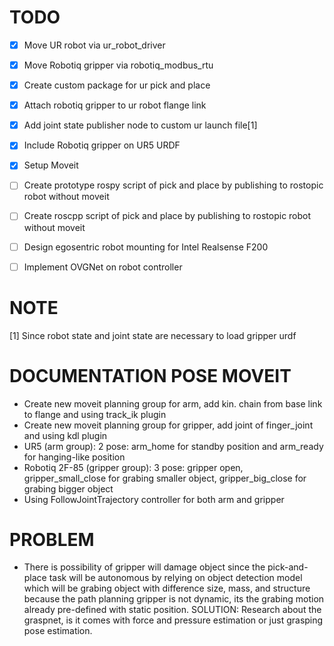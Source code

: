 # TODO

- [x] Move UR robot via ur_robot_driver
- [x] Move Robotiq gripper via robotiq_modbus_rtu
- [x] Create custom package for ur pick and place
- [x] Attach robotiq gripper to ur robot flange link
- [x] Add joint state publisher node to custom ur launch file[1]
- [x] Include Robotiq gripper on UR5 URDF
- [x] Setup Moveit
- [ ] Create prototype rospy script of pick and place by publishing to rostopic robot without moveit
- [ ] Create roscpp script of pick and place by publishing to rostopic robot without moveit
- [ ] Design egosentric robot mounting for Intel Realsense F200
- [ ] Implement OVGNet on robot controller


# NOTE

[1] Since robot state and joint state are necessary to load gripper urdf

# DOCUMENTATION POSE MOVEIT

- Create new moveit planning group for arm, add kin. chain from base link to flange and using track_ik plugin
- Create new moveit planning group for gripper, add joint of finger_joint and using kdl plugin
- UR5 (arm group): 2 pose: arm_home for standby position and arm_ready for hanging-like position
- Robotiq 2F-85 (gripper group): 3 pose: gripper open, gripper_small_close for grabing smaller object, gripper_big_close for grabing bigger object
- Using FollowJointTrajectory controller for both arm and gripper


# PROBLEM

- There is possibility of gripper will damage object since the pick-and-place task will be autonomous by relying on object detection model which will be grabing object with difference size, mass, and structure because the path planning gripper is not dynamic, its the grabing motion already pre-defined with static position. SOLUTION: Research about the graspnet, is it comes with force and pressure estimation or just grasping pose estimation.